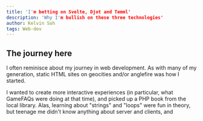 ```yaml
---
title: 'I'm betting on Svelte, Djot and Temml'
description: 'Why I'm bullish on these three technologies'
author: Kelvin Soh
tags: Web-dev
---
```


## The journey here

I often reminisce about my journey in web development. As with many of my
generation, static HTML sites on geocities and/or anglefire was how I started.

I wanted to create more interactive experiences (in particular, what GameFAQs
were doing at that time), and picked up a PHP book from the local library. Alas,
learning about "strings" and "loops" were fun in theory, but teenage me didn't
know anything about server and clients, and
